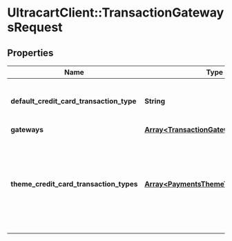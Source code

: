 # UltracartClient::TransactionGatewaysRequest

## Properties
Name | Type | Description | Notes
------------ | ------------- | ------------- | -------------
**default_credit_card_transaction_type** | **String** | The default transaction type for this merchant account | [optional] 
**gateways** | [**Array&lt;TransactionGateway&gt;**](TransactionGateway.md) |  | [optional] 
**theme_credit_card_transaction_types** | [**Array&lt;PaymentsThemeTransactionType&gt;**](PaymentsThemeTransactionType.md) | A list of the storefronts and themes for this merchant account and what type of transaction should be attempted | [optional] 


